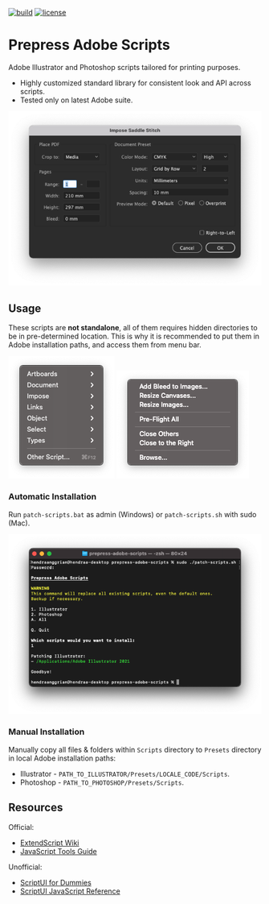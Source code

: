 [![build](https://img.shields.io/travis/com/hendraanggrian/prepress-adobe-scripts)](https://travis-ci.com/hendraanggrian/prepress-adobe-scripts)
[![license](https://img.shields.io/github/license/hendraanggrian/prepress-adobe-scripts)](https://github.com/hendraanggrian/prepress-adobe-scripts/blob/main/LICENSE)

Prepress Adobe Scripts
======================

Adobe Illustrator and Photoshop scripts tailored for printing purposes.
* Highly customized standard library for consistent look and API across scripts.
* Tested only on latest Adobe suite.

![impose](art/impose.png)

Usage
-----

These scripts are **not standalone**, all of them requires hidden directories to be in pre-determined location. This is why it is recommended to put them in Adobe installation paths, and access them from menu bar.

![scripts-menu-illustrator](art/scripts-menu-illustrator.png)
![scripts-menu-photoshop](art/scripts-menu-photoshop.png)

### Automatic Installation
Run `patch-scripts.bat` as admin (Windows) or `patch-scripts.sh` with sudo (Mac).

![patch-scripts](art/patch-scripts.png)

### Manual Installation
Manually copy all files & folders within `Scripts` directory to `Presets` directory in local Adobe installation paths:
* Illustrator - `PATH_TO_ILLUSTRATOR/Presets/LOCALE_CODE/Scripts`.
* Photoshop - `PATH_TO_PHOTOSHOP/Presets/Scripts`.

Resources
---------

Official:
* [ExtendScript Wiki](https://github.com/ExtendScript/wiki/wiki)
* [JavaScript Tools Guide](https://wwwimages2.adobe.com/content/dam/acom/en/devnet/scripting/pdfs/javascript_tools_guide.pdf)

Unofficial:
* [ScriptUI for Dummies](https://adobeindd.com/view/publications/a0207571-ff5b-4bbf-a540-07079bd21d75/92ra/publication-web-resources/pdf/scriptui-2-16-j.pdf)
* [ScriptUI JavaScript Reference](http://jongware.mit.edu/scriptuihtml/Sui/index_1.html)
